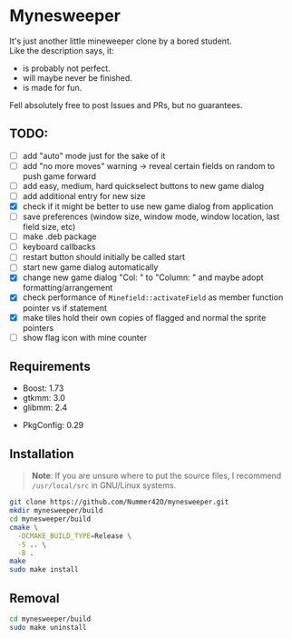 # Mynesweeper

It's just another little mineweeper clone by a bored student. <br>
Like the description says, it:
- is probably not perfect.
- will maybe never be finished.
- is made for fun.

Fell absolutely free to post Issues and PRs, but no guarantees.

## TODO:

- [ ] add "auto" mode just for the sake of it
- [ ] add "no more moves" warning -> reveal certain fields on random to push game forward
- [ ] add easy, medium, hard quickselect buttons to new game dialog
- [ ] add additional entry for new size
- [X] check if it might be better to use new game dialog from application
- [ ] save preferences (window size, window mode, window location, last field size, etc)
  <!-- ref: https://developer-old.gnome.org/glibmm/stable/classGio_1_1Settings.html -->
- [ ] make .deb package
- [ ] keyboard callbacks
- [ ] restart button should initially be called start
- [ ] start new game dialog automatically
- [X] change new game dialog "Col: " to "Column: " and maybe adopt formatting/arrangement
- [X] check performance of `Minefield::activateField` as member function pointer vs if statement
- [X] make tiles hold their own copies of flagged and normal the sprite pointers
- [ ] show flag icon with mine counter

## Requirements

- Boost: 1.73
- gtkmm: 3.0
- glibmm: 2.4
<!-- giomm -->
- PkgConfig: 0.29

## Installation

> **Note**: If you are unsure where to put the source files, I recommend `/usr/local/src` in GNU/Linux systems.

```bash
git clone https://github.com/Nummer42O/mynesweeper.git
mkdir mynesweeper/build
cd mynesweeper/build
cmake \
  -DCMAKE_BUILD_TYPE=Release \
  -S .. \
  -B .
make
sudo make install
```

## Removal

```bash
cd mynesweeper/build
sudo make uninstall
```